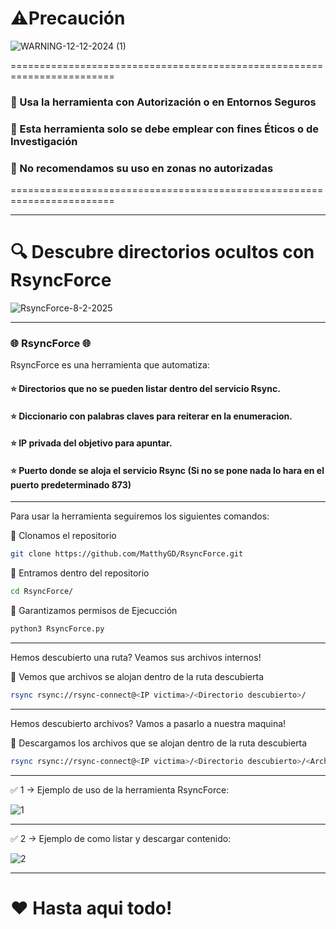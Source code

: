 # ⚠️Precaución

![WARNING-12-12-2024 (1)](https://github.com/user-attachments/assets/148e670a-8284-47b0-9080-e8fbd738d85b)

========================================================================

### 👮 Usa la herramienta con Autorización o en Entornos Seguros
### 👮 Esta herramienta solo se debe emplear con fines Éticos o de Investigación
### 👮 No recomendamos su uso en zonas no autorizadas

========================================================================

------------------------------------------------------------------------------------------------------------------------------------------------------------

# 🔍️ Descubre directorios ocultos con RsyncForce 

![RsyncForce-8-2-2025](https://github.com/user-attachments/assets/97fc3ba5-ce29-462e-a216-cf2f395731c7)

------------------------------------------------------------------------------------------------------------------------------------------------------------

### 🌐 RsyncForce 🌐
RsyncForce es una herramienta que automatiza:

#### ⭐ Directorios que no se pueden listar dentro del servicio Rsync.
#### ⭐ Diccionario con palabras claves para reiterar en la enumeracion.
#### ⭐ IP privada del objetivo para apuntar.
#### ⭐ Puerto donde se aloja el servicio Rsync (Si no se pone nada lo hara en el puerto predeterminado 873)

------------------------------------------------------------------------------------------------------------------------------------------------------------

Para usar la herramienta seguiremos los siguientes comandos:

🔴 Clonamos el repositorio

```bash
git clone https://github.com/MatthyGD/RsyncForce.git
```

🔴 Entramos dentro del repositorio

```bash
cd RsyncForce/
```

🔴 Garantizamos permisos de Ejecucción

```bash
python3 RsyncForce.py
```

------------------------------------------------------------------------------------------------------------------------------------------------------------

Hemos descubierto una ruta? Veamos sus archivos internos!

🔴 Vemos que archivos se alojan dentro de la ruta descubierta

```bash
rsync rsync://rsync-connect@<IP victima>/<Directorio descubierto>/
```

------------------------------------------------------------------------------------------------------------------------------------------------------------

Hemos descubierto archivos? Vamos a pasarlo a nuestra maquina!

🔴 Descargamos los archivos que se alojan dentro de la ruta descubierta

```bash
rsync rsync://rsync-connect@<IP victima>/<Directorio descubierto>/<Archivo que queramos descargar> .
```

------------------------------------------------------------------------------------------------------------------------------------------------------------

✅ 1 -> Ejemplo de uso de la herramienta RsyncForce:

![1](https://github.com/user-attachments/assets/431caf9f-8525-42b7-9073-37a04673721e)

------------------------------------------------------------------------------------------------------------------------------------------------------------

✅ 2 -> Ejemplo de como listar y descargar contenido:

![2](https://github.com/user-attachments/assets/34e73675-b2da-4d46-9b88-a0ca367bfa68)

------------------------------------------------------------------------------------------------------------------------------------------------------------

# ❤️ Hasta aqui todo!
